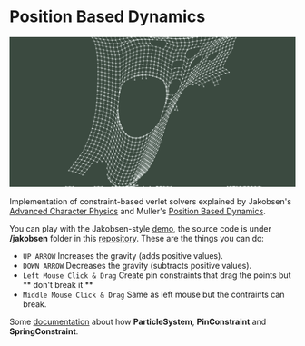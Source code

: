 # Position Based Dynamics

![Implementation](https://raw.githubusercontent.com/docwhite/pbd/master/jakobsen/image.png)

Implementation of constraint-based verlet solvers explained by Jakobsen's
[Advanced Character Physics](http://www.cs.cmu.edu/afs/cs/academic/class/15462-s13/www/lec_slides/Jakobsen.pdf)
and Muller's [Position Based Dynamics](http://matthias-mueller-fischer.ch/publications/posBasedDyn.pdf).

You can play with the Jakobsen-style [demo](https://docwhite.github.io/pbd), the source
code is under **/jakobsen** folder in this [repository](https://github.com/docwhite/pbd).
These are the things you can do:

* ``UP ARROW`` Increases the gravity (adds positive values).
* ``DOWN ARROW`` Decreases the gravity (subtracts positive values).
* ``Left Mouse Click & Drag`` Create pin constraints that drag the points but
  ** don't break it **
* ``Middle Mouse Click & Drag`` Same as left mouse but the contraints can break.

Some [documentation](https://docwhite.github.io/pbd/out) about how
**ParticleSystem**, **PinConstraint** and **SpringConstraint**.
